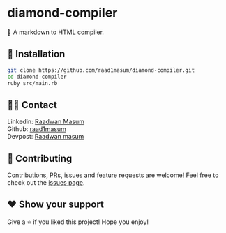 diamond-compiler
================
💎 A markdown to HTML compiler.

🔌 Installation
---------------
```sh
git clone https://github.com/raad1masum/diamond-compiler.git
cd diamond-compiler
ruby src/main.rb
```

## 👨‍💻 Contact

Linkedin: [Raadwan Masum](https://www.linkedin.com/in/raadwan-masum-9147bb1a5)
<br>
Github: [raad1masum](https://github.com/raad1masum)
<br>
Devpost: [Raadwan masum](https://devpost.com/raad1masum)

## 🤝 Contributing

Contributions, PRs, issues and feature requests are welcome! Feel free to check out the [issues page](https://github.com/raad1masum/diamond-compiler/issues). 

## ❤️ Show your support

Give a ⭐️ if you liked this project!
Hope you enjoy!
